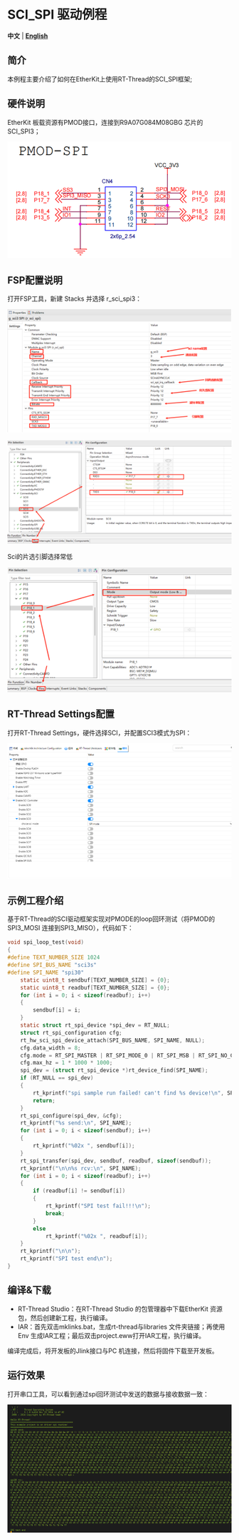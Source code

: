 # SCI_SPI 驱动例程

**中文** | [**English**](./README.md)

## 简介

本例程主要介绍了如何在EtherKit上使用RT-Thread的SCI_SPI框架;

## 硬件说明

EtherKit 板载资源有PMOD接口，连接到R9A07G084M08GBG 芯片的SCI_SPI3；

![image-20241126101527223](figures/image-20241126101527223.png)

## FSP配置说明

打开FSP工具，新建 Stacks 并选择 r_sci_spi3：

![image-20241204164426270](./figures/image-20241204164426270.png)

![image-20241204164431412](./figures/image-20241204164431412.png)

 Sci的片选引脚选择常低

![image-20241204164435877](./figures/image-20241204164435877.png)

## RT-Thread Settings配置

打开RT-Thread Settings，硬件选择SCI，并配置SCI3模式为SPI：

![image-20241126101723823](figures/image-20241126101723823.png)

## 示例工程介绍

基于RT-Thread的SCI驱动框架实现对PMODE的loop回环测试（将PMOD的SPI3_MOSI 连接到SPI3_MISO），代码如下：

```c
void spi_loop_test(void)
{
#define TEXT_NUMBER_SIZE 1024
#define SPI_BUS_NAME "sci3s"
#define SPI_NAME "spi30"
    static uint8_t sendbuf[TEXT_NUMBER_SIZE] = {0};
    static uint8_t readbuf[TEXT_NUMBER_SIZE] = {0};
    for (int i = 0; i < sizeof(readbuf); i++)
    {
        sendbuf[i] = i;
    }
    static struct rt_spi_device *spi_dev = RT_NULL;
    struct rt_spi_configuration cfg;
    rt_hw_sci_spi_device_attach(SPI_BUS_NAME, SPI_NAME, NULL);
    cfg.data_width = 8;
    cfg.mode = RT_SPI_MASTER | RT_SPI_MODE_0 | RT_SPI_MSB | RT_SPI_NO_CS;
    cfg.max_hz = 1 * 1000 * 1000;
    spi_dev = (struct rt_spi_device *)rt_device_find(SPI_NAME);
    if (RT_NULL == spi_dev)
    {
        rt_kprintf("spi sample run failed! can't find %s device!\n", SPI_NAME);
        return;
    }
    rt_spi_configure(spi_dev, &cfg);
    rt_kprintf("%s send:\n", SPI_NAME);
    for (int i = 0; i < sizeof(sendbuf); i++)
    {
        rt_kprintf("%02x ", sendbuf[i]);
    }
    rt_spi_transfer(spi_dev, sendbuf, readbuf, sizeof(sendbuf));
    rt_kprintf("\n\n%s rcv:\n", SPI_NAME);
    for (int i = 0; i < sizeof(readbuf); i++)
    {
        if (readbuf[i] != sendbuf[i])
        {
            rt_kprintf("SPI test fail!!!\n");
            break;
        }
        else
            rt_kprintf("%02x ", readbuf[i]);
    }
    rt_kprintf("\n\n");
    rt_kprintf("SPI test end\n");
}
```

## 编译&下载

* RT-Thread Studio：在RT-Thread Studio 的包管理器中下载EtherKit 资源包，然后创建新工程，执行编译。
* IAR：首先双击mklinks.bat，生成rt-thread与libraries 文件夹链接；再使用Env 生成IAR工程；最后双击project.eww打开IAR工程，执行编译。

编译完成后，将开发板的Jlink接口与PC 机连接，然后将固件下载至开发板。

## 运行效果

打开串口工具，可以看到通过spi回环测试中发送的数据与接收数据一致：

![image-20241126101931175](figures/image-20241126101931175.png)
